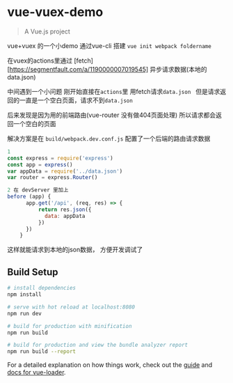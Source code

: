 # vue-vuex-demo

> A Vue.js project

vue+vuex 的一个小demo
通过vue-cli 搭建 `vue init webpack foldername`

在vuex的actions里通过 [fetch][https://segmentfault.com/a/1190000007019545]  异步请求数据(本地的data.json)

中间遇到一个小问题 刚开始直接在`actions`里 用fetch请求`data.json ` 但是请求返回的一直是一个空白页面，请求不到`data.json`

后来发现是因为用的前端路由(vue-router 没有做404页面处理) 所以请求都会返回一个空白的页面

解决方案是在 `build/webpack.dev.conf.js` 配置了一个后端的路由请求数据
```js
1
const express = require('express')
const app = express()
var appData = require('../data.json')
var router = express.Router()

2 在 devServer 里加上
before (app) {
      app.get('/api', (req, res) => {
          return res.json({
            data: appData
          })
      })
    }

```
这样就能请求到本地的json数据， 方便开发调试了

## Build Setup

``` bash
# install dependencies
npm install

# serve with hot reload at localhost:8080
npm run dev

# build for production with minification
npm run build

# build for production and view the bundle analyzer report
npm run build --report
```

For a detailed explanation on how things work, check out the [guide](http://vuejs-templates.github.io/webpack/) and [docs for vue-loader](http://vuejs.github.io/vue-loader).
